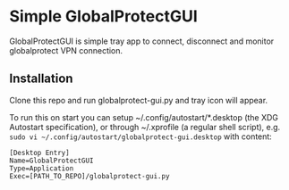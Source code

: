 # Simple GlobalProtectGUI
 
GlobalProtectGUI is simple tray app to connect, disconnect and monitor 
globalprotect VPN connection.

## Installation

Clone this repo and run globalprotect-gui.py and tray icon will appear.

To run this on start you can setup  ~/.config/autostart/*.desktop (the XDG Autostart specification), 
or through ~/.xprofile (a regular shell script),
e.g.
`sudo vi ~/.config/autostart/globalprotect-gui.desktop`
with content:
```
[Desktop Entry]
Name=GlobalProtectGUI
Type=Application
Exec=[PATH_TO_REPO]/globalprotect-gui.py
```
